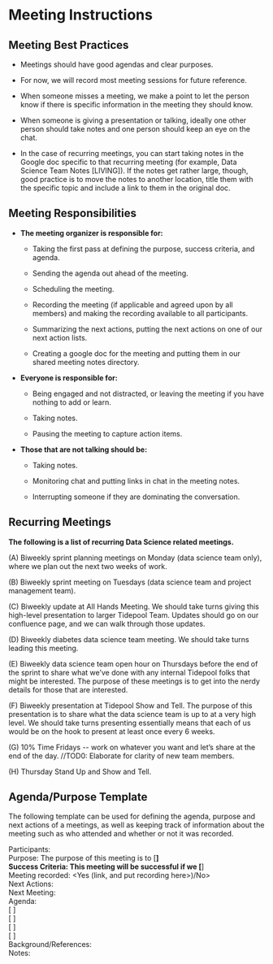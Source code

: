 # Meeting Instructions

## Meeting Best Practices
* Meetings should have good agendas and clear purposes.

* For now, we will record most meeting sessions for future reference. 

* When someone misses a meeting, we make a point to let the person 
know if there is specific information in the meeting they should know.

* When someone is giving a presentation or talking, ideally one other person should take notes and 
one person should keep an eye on the chat.

* In the case of recurring meetings, you can start taking notes in the Google doc 
specific to that recurring meeting (for example, Data Science Team Notes [LIVING]). If the notes 
get rather large, though, good practice is to move the notes to another location, title them 
with the specific topic and include a link to them in the original doc.

## Meeting Responsibilities

* **The meeting organizer is responsible for:**
    
    * Taking the first pass at defining the purpose, success criteria, and agenda.

    * Sending the agenda out ahead of the meeting.

    * Scheduling the meeting.
    
    * Recording the meeting (if applicable and agreed upon by all members) 
    and making the recording available to all participants.

    * Summarizing the next actions, putting the next actions on one of our next action lists.

    * Creating a google doc for the meeting and putting them in our shared meeting notes directory.

* **Everyone is responsible for:**

    * Being engaged and not distracted, or leaving the meeting if you have nothing to add or learn.

    * Taking notes.

    * Pausing the meeting to capture action items.
    
* **Those that are not talking should be:**

    * Taking notes.

    * Monitoring chat and putting links in chat in the meeting notes.

    * Interrupting someone if they are dominating the conversation.


## Recurring Meetings

**The following is a list of recurring Data Science related meetings.**

(A) Biweekly sprint planning meetings on Monday (data science team only), 
where we plan out the next two weeks of work.

(B) Biweekly sprint meeting on Tuesdays (data science team and project management team).

(C) Biweekly update at All Hands Meeting. We should take turns giving this high-level 
presentation to larger Tidepool Team. Updates should go on our confluence page, and 
we can walk through those updates. 

(D) Biweekly diabetes data science team meeting. We should take turns leading this meeting.

(E) Biweekly data science team open hour on Thursdays before the end of the sprint to share 
what we’ve done with any internal Tidepool folks that might be interested. 
The purpose of these meetings is to get into the nerdy details for those that are interested.

(F) Biweekly presentation at Tidepool Show and Tell. 
The purpose of this presentation is to share what the data science team 
is up to at a very high level. We should take turns presenting
essentially means that each of us would be on the hook to present at least once every 6 weeks.

(G) 10% Time Fridays -- work on whatever you want and let’s share at the end of the day. 
//TOD0: Elaborate for clarity of new team members.

(H) Thursday Stand Up and Show and Tell.


## Agenda/Purpose Template
The following template can be used for defining the agenda, purpose and next actions of a meetings, as
well as keeping track of information about the meeting such as who attended and whether or not it was recorded.

Participants: <br>
Purpose: The purpose of this meeting is to [____] <br>
Success Criteria: This meeting will be successful if we [____] <br>
Meeting recorded: <Yes (link, and put recording here>)/No> <br>
Next Actions:<br>
Next Meeting:<br>
Agenda:<br>
[ ] <br>
[ ] <br>
[ ] <br>
[ ] <br>
Background/References:<br>
Notes:<br>


 




